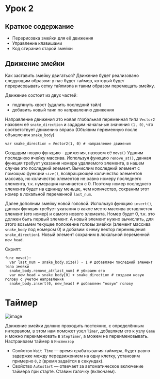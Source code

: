 # Урок 2 

## Краткое содержание 
- Перерисовка змейки для её движения
- Управление клавишами
- Код стирания старой змейки

## Движение змейки

Как заставить змейку двигаться? Движение будет реализовано следующим образом: у нас будет таймер, который будет перерисовывать сетку тайлмэпа и таким образом перемещать змейку.

Движение состоит из двух частей: 
- подтянуть хвост (удалить последний тайл)
- добавить новый таил по направлению движения

Направление движения это новая глобальная переменная типа `Vector2` назовем её `snake_direction` и зададим начальные значения `(1, 0)`, что соответствует движению вправо (Объявим переменную после объявления `snake_body`)

```gdscript
var snake_direction = Vector2(1, 0) # направление движения
```

Создадим новую функцию - движения, назовем её `move()` 
Удалим последнюю ячейку массива. Используя функцию `remove_at()`, данная функция требует указания номера удаляемого элемента, в нашем случае это последний элемент. Вычислим последний элемент с помощью функции `size()`, возвращающей количество элементов массива, но количество элементов не равно номеру последнего элемента, т.к. нумерация начинается с 0. Поэтому номер последнего элемента будет на единицу меньше, чем количество, сохраним этот номер в локальной переменной `last_num`. 

Далее дополним змейку новой головой. Используя функцию `insert()`, данная функция требует указания в какое место массива вставляется элемент (его номер) и самого нового элемента. Номер будет 0, т.к. это должен быть первый элемент. А новый элемент нужно вычислить, для этого возьмем текущее положение головы змейки (элемент массива `snake_body` под номером 0) и добавим к нему вектор перемещения `snake_direction`). Новый элемент сохраним в локальной переменной `new_head`.

Скрипт:
```gdscript
func move():
  var last_num = snake_body.size() - 1 # добавляем последний элемент тела змейки
  snake_body.remove_at(last_num) # убираем его 
  var new_head = snake_body[0] + snake_direction # создаем новую голову с учетом направления
  snake_body.insert(0, new_head) # добавляем "новую" голову
```

# Таймер
![image](https://github.com/user-attachments/assets/3a2e5476-c9de-4d84-9001-1d9f35783937)

Движение змейки должно проходить постоянно, с определённым интервалом, в этом нам поможет узел `Timer`, добавляем его к узлу `Game` и можно переименовать в `StepTimer`, а можем не переименовывать.
Настраиваем таймер в `Инспектор`
- Свойство `Wait Time` ― время срабатывания таймера, будет равно задержке между передвижением на одну клетку, установим примерно `0,2` (время задаётся в секундах).
- Свойство `Autostart` ― отвечает за автоматическое включение таймера при старте. Ставим галочку (включаем).


